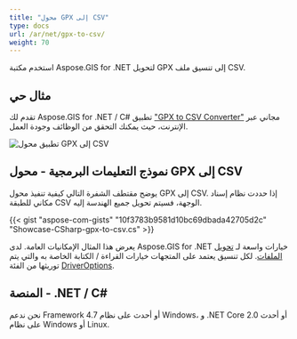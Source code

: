 ```yaml
---
title: "محول GPX إلى CSV"
type: docs
url: /ar/net/gpx-to-csv/
weight: 70
---
```


استخدم مكتبة Aspose.GIS for .NET لتحويل GPX إلى تنسيق ملف CSV.

## **مثال حي**

تقدم لك Aspose.GIS for .NET / C# تطبيق ["GPX to CSV Converter"](https://products.aspose.app/gis/conversion/gpx-to-csv) مجاني عبر الإنترنت، حيث يمكنك التحقق من الوظائف وجودة العمل.

![تطبيق محول GPX إلى CSV](conversion.png)

## **نموذج التعليمات البرمجية - محول GPX إلى CSV**

يوضح مقتطف الشفرة التالي كيفية تنفيذ محول GPX إلى CSV. إذا حددت نظام إسناد مكاني للطبقة CSV الوجهة، فسيتم تحويل جميع الهندسة إليه. 

{{< gist "aspose-com-gists" "10f3783b9581d10bc69dbada42705d2c" "Showcase-CSharp-gpx-to-csv.cs" >}}

يعرض هذا المثال الإمكانيات العامة. لدى Aspose.GIS for .NET خيارات واسعة لـ [تحويل الملفات](https://docs.aspose.com/gis/net/vector-layers/). لكل تنسيق يعتمد على المتجهات خيارات القراءة / الكتابة الخاصة به والتي يتم توريثها من الفئة [DriverOptions](https://reference.aspose.com/gis/net/aspose.gis/driveroptions).

## **المنصة - .NET / C#**

نحن ندعم Framework 4.7 أو أحدث على نظام Windows، و .NET Core 2.0 أو أحدث على نظام Windows أو Linux.
